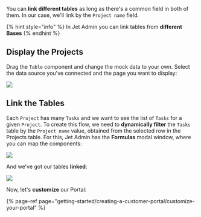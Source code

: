You can **link different tables** as long as there's a common field in both of them. In our case, we'll link by the `Project name` field.

{% hint style="info" %}
In Jet Admin you can link tables from **different Bases**
{% endhint %}

## Display the Projects

Drag the `Table` component and change the mock data to your own. Select the data source you've connected and the page you want to display:

![](https://gblobscdn.gitbook.com/assets%2F-LQ08RFAKZvFADEiXKFy%2F-Mj-RfSLs9dEAC_NRUL8%2F-Mj-_l5DUiATl62Ew0X9%2FQuickstart-portal5.gif?alt=media&token=bde8a086-9939-4e58-9448-ca4f70019171)

## Link the Tables

Each `Project` has many `Tasks` and we want to see the list of `Tasks` for a given `Project`. To create this flow, we need to **dynamically filter** the `Tasks` table by the `Project name` value, obtained from the selected row in the Projects table. For this, Jet Admin has the **Formulas** modal window, where you can map the components:

![](https://gblobscdn.gitbook.com/assets%2F-LQ08RFAKZvFADEiXKFy%2F-Mj-ss64tLpMELW8d5Xn%2F-Mj014YoZIvc8TUEFdD_%2FQuickstart-portal8.gif?alt=media&token=1f6e598a-8330-4258-ae51-fd3ebb74d053)

And we've got our tables **linked**:

![](https://gblobscdn.gitbook.com/assets%2F-LQ08RFAKZvFADEiXKFy%2F-Mj-ss64tLpMELW8d5Xn%2F-Mj01Xyg3gu5JOdQrPKf%2FQuickstart-portal9.gif?alt=media&token=14b011a4-1726-4496-a3c4-a3df74dc1039)

Now, let's **customize** our Portal:

{% page-ref page="getting-started/creating-a-customer-portal/customize-your-portal" %}

